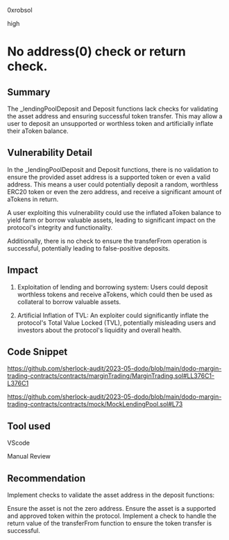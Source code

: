 0xrobsol

high

# No address(0) check or return check.

## Summary
The _lendingPoolDeposit and Deposit functions lack checks for validating the asset address and ensuring successful token transfer. This may allow a user to deposit an unsupported or worthless token and artificially inflate their aToken balance.


## Vulnerability Detail
In the _lendingPoolDeposit and Deposit functions, there is no validation to ensure the provided asset address is a supported token or even a valid address. This means a user could potentially deposit a random, worthless ERC20 token or even the zero address, and receive a significant amount of aTokens in return.

A user exploiting this vulnerability could use the inflated aToken balance to yield farm or borrow valuable assets, leading to significant impact on the protocol's integrity and functionality.

Additionally, there is no check to ensure the transferFrom operation is successful, potentially leading to false-positive deposits.

## Impact
1. Exploitation of lending and borrowing system: Users could deposit worthless tokens and receive aTokens, which could then be used as collateral to borrow valuable assets.

2. Artificial Inflation of TVL: An exploiter could significantly inflate the protocol's Total Value Locked (TVL), potentially misleading users and investors about the protocol's liquidity and overall health.


## Code Snippet

https://github.com/sherlock-audit/2023-05-dodo/blob/main/dodo-margin-trading-contracts/contracts/marginTrading/MarginTrading.sol#LL376C1-L376C1

https://github.com/sherlock-audit/2023-05-dodo/blob/main/dodo-margin-trading-contracts/contracts/mock/MockLendingPool.sol#L73


## Tool used
VScode 

Manual Review

## Recommendation
Implement checks to validate the asset address in the deposit functions:

Ensure the asset is not the zero address.
Ensure the asset is a supported and approved token within the protocol.
Implement a check to handle the return value of the transferFrom function to ensure the token transfer is successful.
